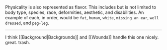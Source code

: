 Physicality is also represented as flavor. This includes but is not limited to body type, species, race, deformities, aesthetic, and disabilities. An example of each, in order, would be `fat`, `human`, `white`, `missing an ear`, `well dressed`, and `peg-leg`.

---

I think [[Background|Backgrounds]] and [[Wounds]] handle this one nicely. great. trash.